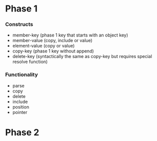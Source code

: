 # Phase 1

### Constructs
* member-key (phase 1 key that starts with an object key)
* member-value (copy, include or value)
* element-value (copy or value)
* copy-key (phase 1 key without append)
* delete-key (syntactically the same as copy-key but requires special resolve function)

### Functionality
* parse
* copy
* delete
* include
* position
* pointer

# Phase 2
